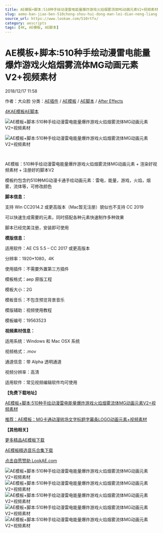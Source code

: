 ```yaml
---
title: AE模板+脚本:510种手绘动漫雷电能量爆炸游戏火焰烟雾流体MG动画元素V2+视频素材
slug: aemo-ban-jiao-ben-510chong-shou-hui-dong-man-lei-dian-neng-liang-bao-zha-you-xi-huo-yan-yan-wu-liu-ti-mgdong-hua-yuan-su-v2-shi-pin-su-cai
source_url: https://www.lookae.com/510rtfx/
category: aescripts
tags: [4K, AE模板, AE脚本]
---
```

# AE模板+脚本:510种手绘动漫雷电能量爆炸游戏火焰烟雾流体MG动画元素V2+视频素材

2018/12/17 11:58

作者：大众脸
分类：[AE插件](https://www.lookae.com/after-effects/aechajian/) / [AE模板](https://www.lookae.com/after-effects/other-after-effects/) / [AE脚本](https://www.lookae.com/after-effects/aescripts/) / [After Effects](https://www.lookae.com/after-effects/)

[4K](https://www.lookae.com/tag/4k/)[AE模板](https://www.lookae.com/tag/ae%e6%a8%a1%e6%9d%bf/)[AE脚本](https://www.lookae.com/tag/ae%e8%84%9a%e6%9c%ac/)

![AE模板+脚本:510种手绘动漫雷电能量爆炸游戏火焰烟雾流体MG动画元素V2+视频素材](https://img.alicdn.com/imgextra/i4/705956171/TB2SbS6kodnpuFjSZPhXXbChpXa_!!705956171.gif "AE模板+脚本:510种手绘动漫雷电能量爆炸游戏火焰烟雾流体MG动画元素V2+视频素材-LookAE.com")

![AE模板+脚本:510种手绘动漫雷电能量爆炸游戏火焰烟雾流体MG动画元素V2+视频素材](https://www.lookae.com/wp-content/uploads/2017/03/Main_banner2.jpg "AE模板+脚本:510种手绘动漫雷电能量爆炸游戏火焰烟雾流体MG动画元素V2+视频素材-LookAE.com")

﻿

AE模板：510种手绘动漫雷电能量爆炸游戏火焰烟雾流体MG动画元素 + 渲染好视频素材 + 注册好的脚本V2

模板约包含约510种MG动漫卡通手绘动画元素：雷电，能量，游戏，火焰，烟雾，流体等，可修改颜色

**脚本信息：**

支持 Win CC2014.2 或更高版本（Mac暂无注册）貌似也不支持 CC 2019

可以快速生成需要的元素，同时搭配各种元素快速制作多种效果

脚本已经完美注册，安装即可使用

**模版信息：**

适用软件：AE CS 5.5 – CC 2017 或更高版本

分辨率：1920\*1080，4K

使用插件：不需要外置第三方插件

模板格式：aep 原版工程

模板大小：2G

模板音乐：不包含预览背景音乐

模版辅助：视频使用教程

模板编号：19563523

**视频素材信息：**

适用系统：Windows 和 Mac OSX 系统

视频格式：.mov

通道信息：带 Alpha 透明通道

视频分辨率：高清

适用软件：常见视频编辑软件均可使用

**【免费下载地址】**

[AE模板+脚本:510种手绘动漫雷电能量爆炸游戏火焰烟雾流体MG动画元素V2+视频素材](https://lookae.ctfile.com/fs/680462-325880346)

[推荐：AE模板：MG卡通动漫转场文字标题字幕条LOGO动画元素+视频素材](https://www.lookae.com/300animation/)

**【其他相关】**

[更多精品AE模板下载](https://www.lookae.com/after-effects/other-after-effects/)

[AE模板精选音乐合集下载](https://item.taobao.com/item.htm?spm=a1z10.1.w4004-2793089344.4.MUvxbV&id=37289930486)

[点击自愿赞助 LookAE.com](https://www.lookae.com/sponsor/)

![AE模板+脚本:510种手绘动漫雷电能量爆炸游戏火焰烟雾流体MG动画元素V2+视频素材](https://img.alicdn.com/imgextra/i2/705956171/TB2.SbekhBmpuFjSZFDXXXD8pXa_!!705956171.gif "AE模板+脚本:510种手绘动漫雷电能量爆炸游戏火焰烟雾流体MG动画元素V2+视频素材-LookAE.com")![AE模板+脚本:510种手绘动漫雷电能量爆炸游戏火焰烟雾流体MG动画元素V2+视频素材](https://img.alicdn.com/imgextra/i2/705956171/TB2f12nkm8mpuFjSZFMXXaxpVXa_!!705956171.gif "AE模板+脚本:510种手绘动漫雷电能量爆炸游戏火焰烟雾流体MG动画元素V2+视频素材-LookAE.com")![AE模板+脚本:510种手绘动漫雷电能量爆炸游戏火焰烟雾流体MG动画元素V2+视频素材](https://img.alicdn.com/imgextra/i4/705956171/TB23RPbkdRopuFjSZFtXXcanpXa_!!705956171.gif "AE模板+脚本:510种手绘动漫雷电能量爆炸游戏火焰烟雾流体MG动画元素V2+视频素材-LookAE.com")![AE模板+脚本:510种手绘动漫雷电能量爆炸游戏火焰烟雾流体MG动画元素V2+视频素材](https://img.alicdn.com/imgextra/i1/705956171/TB24wc7eKtTMeFjSZFOXXaTiVXa_!!705956171.gif "AE模板+脚本:510种手绘动漫雷电能量爆炸游戏火焰烟雾流体MG动画元素V2+视频素材-LookAE.com")![AE模板+脚本:510种手绘动漫雷电能量爆炸游戏火焰烟雾流体MG动画元素V2+视频素材](https://img.alicdn.com/imgextra/i2/705956171/TB2KjrskbBmpuFjSZFAXXaQ0pXa_!!705956171.gif "AE模板+脚本:510种手绘动漫雷电能量爆炸游戏火焰烟雾流体MG动画元素V2+视频素材-LookAE.com")
